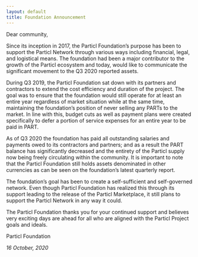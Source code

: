 ```yaml
---
layout: default
title: Foundation Announcement
---
```


Dear community,

Since its inception in 2017, the Particl Foundation’s purpose has been to support the Particl Network through various ways including financial, legal, and logistical means. The foundation had been a major contributor to the growth of the Particl ecosystem and today, would like to communicate the significant movement to the Q3 2020 reported assets.

During Q3 2019, the Particl Foundation sat down with its partners and contractors to extend the cost efficiency and duration of the project. The goal was to ensure that the foundation would still operate for at least an entire year regardless of market situation while at the same time, maintaining the foundation’s position of never selling any PARTs to the market. In line with this, budget cuts as well as payment plans were created specifically to defer a portion of service expenses for an entire year to be paid in PART.

As of Q3 2020 the foundation has paid all outstanding salaries and payments owed to its contractors and partners; and as a result the PART balance has significantly decreased and the entirety of the Particl supply now being freely circulating within the community. It is important to note that the Particl Foundation still holds assets denominated in other currencies as can be seen on the foundation’s latest quarterly report.

The foundation’s goal has been to create a self-sufficient and self-governed network. Even though Particl Foundation has realized this through its support leading to the release of the Particl Marketplace, it still plans to support the Particl Network in any way it could.

The Particl Foundation thanks you for your continued support and believes very exciting days are ahead for all who are aligned with the Particl Project goals and ideals.

Particl Foundation

_16 October, 2020_
